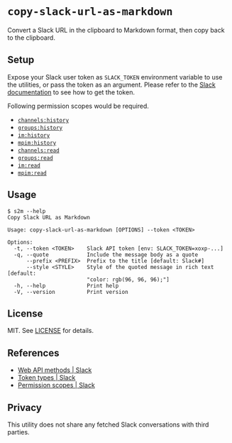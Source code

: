 # `copy-slack-url-as-markdown`

Convert a Slack URL in the clipboard to Markdown format, then copy back to the clipboard.

## Setup

Expose your Slack user token as `SLACK_TOKEN` environment variable to use the utilities, or pass the token as an argument. Please refer to the [Slack documentation](https://api.slack.com/concepts/token-types) to see how to get the token.

Following permission scopes would be required.

- [`channels:history`](https://api.slack.com/scopes/channels:history)
- [`groups:history`](https://api.slack.com/scopes/groups:history)
- [`im:history`](https://api.slack.com/scopes/im:history)
- [`mpim:history`](https://api.slack.com/scopes/mpim:history)
- [`channels:read`](https://api.slack.com/scopes/channels:read)
- [`groups:read`](https://api.slack.com/scopes/groups:read)
- [`im:read`](https://api.slack.com/scopes/im:read)
- [`mpim:read`](https://api.slack.com/scopes/mpim:read)

## Usage

```console
$ s2m --help
Copy Slack URL as Markdown

Usage: copy-slack-url-as-markdown [OPTIONS] --token <TOKEN>

Options:
  -t, --token <TOKEN>    Slack API token [env: SLACK_TOKEN=xoxp-...]
  -q, --quote            Include the message body as a quote
      --prefix <PREFIX>  Prefix to the title [default: Slack#]
      --style <STYLE>    Style of the quoted message in rich text [default:
                         "color: rgb(96, 96, 96);"]
  -h, --help             Print help
  -V, --version          Print version
```

## License

MIT. See [LICENSE](LICENSE) for details.

## References

- [Web API methods | Slack](https://api.slack.com/methods)
- [Token types | Slack](https://api.slack.com/concepts/token-types)
- [Permission scopes | Slack](https://api.slack.com/scopes)

## Privacy

This utility does not share any fetched Slack conversations with third parties.